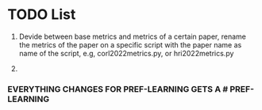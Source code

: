 # TODO List


1) Devide between base metrics and metrics of a certain paper, rename the metrics of the paper on a specific script with the paper name as name of the script, e.g, corl2022metrics.py, or hri2022metrics.py

2) 

### EVERYTHING CHANGES FOR PREF-LEARNING GETS A # PREF-LEARNING